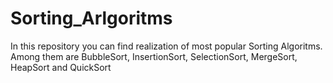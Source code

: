 # Sorting_Arlgoritms
In this repository you can find realization of most popular Sorting Algoritms.
Among them are BubbleSort, InsertionSort, SelectionSort, MergeSort, HeapSort and QuickSort
